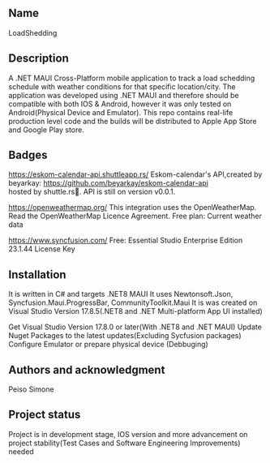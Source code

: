 ﻿

## Name
LoadShedding

## Description
A .NET MAUI Cross-Platform mobile application to track a load schedding schedule with weather conditions for that specific location/city. The application was developed using .NET MAUI and therefore should be compatible with both IOS & Android, however it was only tested on  Android(Physical Device and Emulator). This repo contains real-life production level code and the builds will be distributed to Apple App Store and Google Play store.

## Badges
https://eskom-calendar-api.shuttleapp.rs/
Eskom-calendar's API,created by beyarkay: https://github.com/beyarkay/eskom-calendar-api  
hosted by shuttle.rs🚀. API is still on version v0.0.1.

https://openweathermap.org/
This integration uses the OpenWeatherMap.
Read the OpenWeatherMap Licence Agreement.
Free plan: Current weather data 

https://www.syncfusion.com/
Free: Essential Studio Enterprise Edition 23.1.44 License Key

## Installation
It is written in C# and targets .NET8 MAUI 
It uses Newtonsoft.Json, Syncfusion.Maui.ProgressBar, CommunityToolkit.Maui
It is was created on Visual Studio Version 17.8.5(.NET8 and .NET Multi-platform App UI installed)

Get Visual Studio Version 17.8.0 or later(With .NET8 and .NET MAUI)
Update Nuget Packages to the latest updates(Excluding Sycfusion packages)
Configure Emulator or prepare physical device (Debbuging)


## Authors and acknowledgment
Peiso Simone


## Project status
Project is in development stage, IOS version and more advancement on project stability(Test Cases and Software Engineering Improvements) needed
